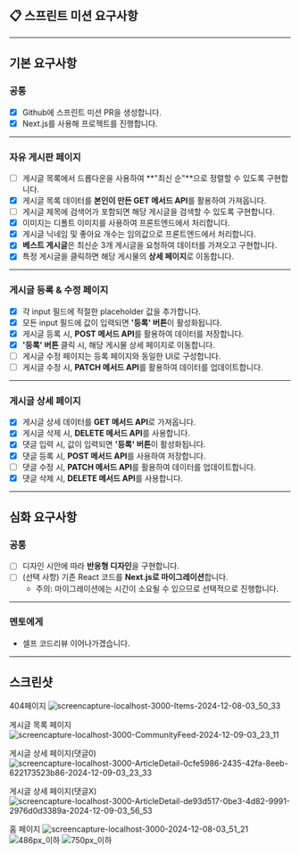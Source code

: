 ## 📋 스프린트 미션 요구사항

---

## **기본 요구사항**

### **공통**
- [x] Github에 스프린트 미션 PR을 생성합니다.
- [x] Next.js를 사용해 프로젝트를 진행합니다.

---

### **자유 게시판 페이지**
- [ ] 게시글 목록에서 드롭다운을 사용하여 **"최신 순"**으로 정렬할 수 있도록 구현합니다.
- [x] 게시글 목록 데이터를 **본인이 만든 GET 메서드 API**를 활용하여 가져옵니다.
- [ ] 게시글 제목에 검색어가 포함되면 해당 게시글을 검색할 수 있도록 구현합니다.
- [x] 이미지는 디폴트 이미지를 사용하여 프론트엔드에서 처리합니다.
- [x] 게시글 닉네임 및 좋아요 개수는 임의값으로 프론트엔드에서 처리합니다.
- [x] **베스트 게시글**은 최신순 3개 게시글을 요청하여 데이터를 가져오고 구현합니다.
- [x] 특정 게시글을 클릭하면 해당 게시물의 **상세 페이지**로 이동합니다.

---

### **게시글 등록 & 수정 페이지**
- [x] 각 input 필드에 적절한 placeholder 값을 추가합니다.
- [x] 모든 input 필드에 값이 입력되면 **'등록' 버튼**이 활성화됩니다.
- [x] 게시글 등록 시, **POST 메서드 API**를 활용하여 데이터를 저장합니다.
- [x] **'등록' 버튼** 클릭 시, 해당 게시물 상세 페이지로 이동합니다.
- [ ] 게시글 수정 페이지는 등록 페이지와 동일한 UI로 구성합니다.
- [ ] 게시글 수정 시, **PATCH 메서드 API**를 활용하여 데이터를 업데이트합니다.

---

### **게시글 상세 페이지**
- [x] 게시글 상세 데이터를 **GET 메서드 API**로 가져옵니다.
- [x] 게시글 삭제 시, **DELETE 메서드 API**를 사용합니다.
- [x] 댓글 입력 시, 값이 입력되면 **'등록' 버튼**이 활성화됩니다.
- [x] 댓글 등록 시, **POST 메서드 API**를 사용하여 저장합니다.
- [ ] 댓글 수정 시, **PATCH 메서드 API**를 활용하여 데이터를 업데이트합니다.
- [x] 댓글 삭제 시, **DELETE 메서드 API**를 사용합니다.

---

## **심화 요구사항**

### **공통**
- [ ] 디자인 시안에 따라 **반응형 디자인**을 구현합니다.
- [ ] (선택 사항) 기존 React 코드를 **Next.js로 마이그레이션**합니다.
  - 주의: 마이그레이션에는 시간이 소요될 수 있으므로 선택적으로 진행합니다.

---

### 멘토에게
- 셀프 코드리뷰 이어나가겠습니다.
---
## 스크린샷

404페이지
![screencapture-localhost-3000-Items-2024-12-08-03_50_33](https://github.com/user-attachments/assets/6fa38db5-4ed9-428f-939c-d8974bedc661)

게시글 목록 페이지
![screencapture-localhost-3000-CommunityFeed-2024-12-09-03_23_11](https://github.com/user-attachments/assets/f8f9bd8c-c769-47f5-971e-d0bee78fc08a)

게시글 상세 페이지(댓글0)
![screencapture-localhost-3000-ArticleDetail-0cfe5986-2435-42fa-8eeb-622173523b86-2024-12-09-03_23_33](https://github.com/user-attachments/assets/cecba9c1-cf4b-41cf-ab9f-2ef3dd7851bf)

게시글 상세 페이지(댓글X)
![screencapture-localhost-3000-ArticleDetail-de93d517-0be3-4d82-9991-2976d0d3389a-2024-12-09-03_56_53](https://github.com/user-attachments/assets/a64a3ccb-c17c-4c48-95b2-28a9b7d86ea0)

홈 페이지
![screencapture-localhost-3000-2024-12-08-03_51_21](https://github.com/user-attachments/assets/61c98970-0876-4e23-be91-51da36dd47d7)
![486px_이하](https://github.com/user-attachments/assets/d3c9fa96-fc1e-4a12-895b-a59edc18c54b)
![750px_이하](https://github.com/user-attachments/assets/6a893d8c-81ca-44fe-a940-dbf8387a0b9d)


